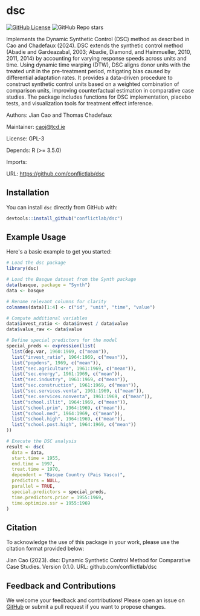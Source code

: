 # dsc

[![GitHub License](https://img.shields.io/github/license/conflictlab/dsc)](https://github.com/conflictlab/dsc/blob/main/LICENSE) 
![GitHub Repo stars](https://img.shields.io/github/stars/conflictlab/dsc?style=social) 

Implements the Dynamic Synthetic Control (DSC) method as described in Cao and Chadefaux (2024). DSC extends the synthetic control method (Abadie and Gardeazabal, 2003; Abadie, Diamond, and Hainmueller, 2010, 2011, 2014) by accounting for varying response speeds across units and time. Using dynamic time warping (DTW), DSC aligns donor units with the treated unit in the pre-treatment period, mitigating bias caused by differential adaptation rates. It provides a data-driven procedure to construct synthetic control units based on a weighted combination of comparison units, improving counterfactual estimation in comparative case studies. The package includes functions for DSC implementation, placebo tests, and visualization tools for treatment effect inference.

Authors: Jian Cao and Thomas Chadefaux

Maintainer: caoj@tcd.ie

License: GPL-3

Depends: R (>= 3.5.0)

Imports: 

URL: https://github.com/conflictlab/dsc


## Installation

You can install `dsc` directly from GitHub with:

```R
devtools::install_github("conflictlab/dsc")
```

## Example Usage

Here's a basic example to get you started:

```R
# Load the dsc package
library(dsc)

# Load the Basque dataset from the Synth package
data(basque, package = "Synth")
data <- basque

# Rename relevant columns for clarity
colnames(data)[1:4] <- c("id", "unit", "time", "value")

# Compute additional variables
data$invest_ratio <- data$invest / data$value
data$value_raw <- data$value

# Define special predictors for the model
special_preds <- expression(list(
  list(dep.var, 1960:1969, c("mean")),
  list("invest_ratio", 1964:1969, c("mean")),
  list("popdens", 1969, c("mean")),
  list("sec.agriculture", 1961:1969, c("mean")),
  list("sec.energy", 1961:1969, c("mean")),
  list("sec.industry", 1961:1969, c("mean")),
  list("sec.construction", 1961:1969, c("mean")),
  list("sec.services.venta", 1961:1969, c("mean")),
  list("sec.services.nonventa", 1961:1969, c("mean")),
  list("school.illit", 1964:1969, c("mean")),
  list("school.prim", 1964:1969, c("mean")),
  list("school.med", 1964:1969, c("mean")),
  list("school.high", 1964:1969, c("mean")),
  list("school.post.high", 1964:1969, c("mean"))
))

# Execute the DSC analysis
result <- dsc(
  data = data,
  start.time = 1955,
  end.time = 1997,
  treat.time = 1970,
  dependent = "Basque Country (Pais Vasco)",
  predictors = NULL,
  parallel = TRUE,
  special.predictors = special_preds,
  time.predictors.prior = 1955:1969,
  time.optimize.ssr = 1955:1969
)
```

## Citation
To acknowledge the use of this package in your work, please use the citation format provided below:

Jian Cao (2023). dsc: Dynamic Synthetic Control Method for Comparative Case Studies. Version 0.1.0. URL: github.com/conflictlab/dsc




## Feedback and Contributions

We welcome your feedback and contributions! Please open an issue on [GitHub](https://github.com/conflictlab/dsc/issues) or submit a pull request if you want to propose changes.
